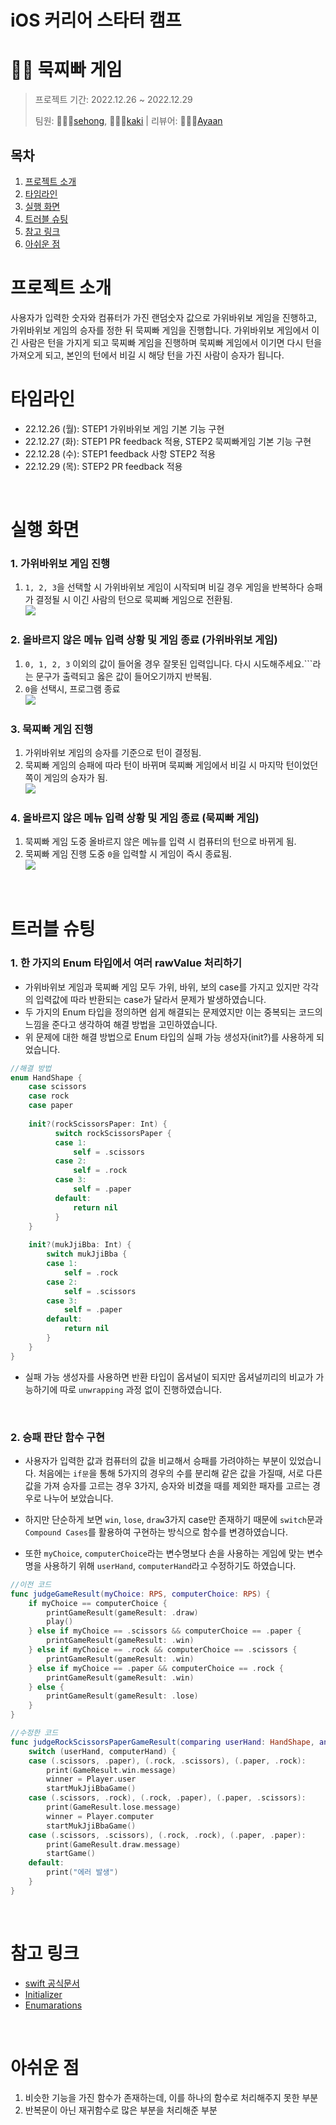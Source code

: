 # iOS 커리어 스타터 캠프
# 🤜🏻 묵찌빠 게임

> 프로젝트 기간: 2022.12.26 ~ 2022.12.29
> 
> 팀원: 👩🏻‍💻[sehong](https://github.com/sehoong0429), 👨🏻‍💻[kaki](https://github.com/kak1x) | 리뷰어: 👨🏻‍💻[Ayaan](https://github.com/oneStar92)
> 
## 목차
1. [프로젝트 소개](#프로젝트-소개)
2. [타임라인](#타임라인)
3. [실행 화면](#실행-화면)
4. [트러블 슈팅](#트러블-슈팅)
5. [참고 링크](#참고-링크)
6. [아쉬운 점](#아쉬운-점)


# 프로젝트 소개
사용자가 입력한 숫자와 컴퓨터가 가진 랜덤숫자 값으로 가위바위보 게임을 진행하고, 가위바위보 게임의 승자를 정한 뒤 묵찌빠 게임을 진행합니다.
가위바위보 게임에서 이긴 사람은 턴을 가지게 되고 묵찌빠 게임을 진행하며 묵찌빠 게임에서 이기면 다시 턴을 가져오게 되고, 본인의 턴에서 비길 시 해당 턴을 가진 사람이 승자가 됩니다.
<br/>

# 타임라인
- 22.12.26 (월): STEP1 가위바위보 게임 기본 기능 구현
- 22.12.27 (화): STEP1 PR feedback 적용, STEP2 묵찌빠게임 기본 기능 구현
- 22.12.28 (수): STEP1 feedback 사항 STEP2 적용
- 22.12.29 (목): STEP2 PR feedback 적용
<br>

# 실행 화면
### 1. 가위바위보 게임 진행

1. ```1, 2, 3```을 선택할 시 가위바위보 게임이 시작되며 비길 경우 게임을 반복하다 승패가 결정될 시 이긴 사람의 턴으로 묵찌빠 게임으로 전환됨.<br>
![](https://i.imgur.com/UyNRncA.png)

### 2. 올바르지 않은 메뉴 입력 상황 및 게임 종료 (가위바위보 게임)

  1. ```0, 1, 2, 3``` 이외의 값이 들어올 경우 잘못된 입력입니다. 다시 시도해주세요.```라는 문구가 출력되고 옳은 값이 들어오기까지 반복됨.  
  2. ```0```을 선택시, 프로그램 종료<br>
  ![](https://i.imgur.com/LQmai8W.png)


### 3. 묵찌빠 게임 진행
  1. 가위바위보 게임의 승자를 기준으로 턴이 결정됨.
  2. 묵찌빠 게임의 승패에 따라 턴이 바뀌며 묵찌빠 게임에서 비길 시 마지막 턴이었던 쪽이 게임의 승자가 됨.<br>
  ![](https://i.imgur.com/3qBYbyR.png)

  
### 4. 올바르지 않은 메뉴 입력 상황 및 게임 종료 (묵찌빠 게임)
  1. 묵찌빠 게임 도중 올바르지 않은 메뉴를 입력 시 컴퓨터의 턴으로 바뀌게 됨.
  2. 묵찌빠 게임 진행 도중 ```0```을 입력할 시 게임이 즉시 종료됨.<br>
![](https://i.imgur.com/oi5HPI5.png)
<br>

# 트러블 슈팅
### 1. 한 가지의 Enum 타입에서 여러 rawValue 처리하기
  - 가위바위보 게임과 묵찌빠 게임 모두 가위, 바위, 보의 case를 가지고 있지만 각각의 입력값에 따라 반환되는 case가 달라서 문제가 발생하였습니다.
  - 두 가지의 Enum 타입을 정의하면 쉽게 해결되는 문제였지만 이는 중복되는 코드의 느낌을 준다고 생각하여 해결 방법을 고민하였습니다.
  - 위 문제에 대한 해결 방법으로 Enum 타입의 실패 가능 생성자(init?)를 사용하게 되었습니다.

```swift
//해결 방법
enum HandShape {
    case scissors
    case rock
    case paper
    
    init?(rockScissorsPaper: Int) {
          switch rockScissorsPaper {
          case 1:
              self = .scissors
          case 2:
              self = .rock
          case 3:
              self = .paper
          default:
              return nil
          }
    }
    
    init?(mukJjiBba: Int) {
        switch mukJjiBba {
        case 1:
            self = .rock
        case 2:
            self = .scissors
        case 3:
            self = .paper
        default:
            return nil
        }
    }
}
```
- 실패 가능 생성자를 사용하면 반환 타입이 옵셔널이 되지만 옵셔널끼리의 비교가 가능하기에 따로 ```unwrapping``` 과정 없이 진행하였습니다.
<br>


### 2. 승패 판단 함수 구현 
 - 사용자가 입력한 값과 컴퓨터의 값을 비교해서 승패를 가려야하는 부분이 있었습니다. 처음에는 ```if문```을 통해 5가지의 경우의 수를 분리해 같은 값을 가질때, 서로 다른 값을 가져 승자를 고르는 경우 3가지, 승자와 비겼을 때를 제외한 패자를 고르는 경우로 나누어 보았습니다. 
 
 - 하지만 단순하게 보면 ```win```, ```lose```, ```draw```3가지 case만 존재하기 때문에 ```switch```문과 ```Compound Cases```를 활용하여 구현하는 방식으로 함수를 변경하였습니다.

- 또한 ```myChoice```, ```computerChoice```라는 변수명보다 손을 사용하는 게임에 맞는 변수명을 사용하기 위해 ```userHand```, ```computerHand```라고 수정하기도 하였습니다. 

```swift
//이전 코드
func judgeGameResult(myChoice: RPS, computerChoice: RPS) {
    if myChoice == computerChoice {
        printGameResult(gameResult: .draw)
        play()
    } else if myChoice == .scissors && computerChoice == .paper {
        printGameResult(gameResult: .win)
    } else if myChoice == .rock && computerChoice == .scissors {
        printGameResult(gameResult: .win)
    } else if myChoice == .paper && computerChoice == .rock {
        printGameResult(gameResult: .win)
    } else {
        printGameResult(gameResult: .lose)
    }
}

```
```swift
//수정한 코드 
func judgeRockScissorsPaperGameResult(comparing userHand: HandShape, and computerHand: HandShape?) {
    switch (userHand, computerHand) {
    case (.scissors, .paper), (.rock, .scissors), (.paper, .rock):
        print(GameResult.win.message)
        winner = Player.user
        startMukJjiBbaGame()
    case (.scissors, .rock), (.rock, .paper), (.paper, .scissors):
        print(GameResult.lose.message)
        winner = Player.computer
        startMukJjiBbaGame()
    case (.scissors, .scissors), (.rock, .rock), (.paper, .paper):
        print(GameResult.draw.message)
        startGame()
    default:
        print("에러 발생")
    }
}
```
<br>


# 참고 링크
* [swift 공식문서](https://www.swift.org/)
* [Initializer](https://developer.apple.com/documentation/swift/rawrepresentable/init(rawvalue:))
* [Enumarations](https://docs.swift.org/swift-book/LanguageGuide/Enumerations.html)
<br>

# 아쉬운 점
 1. 비슷한 기능을 가진 함수가 존재하는데, 이를 하나의 함수로 처리해주지 못한 부분
 2. 반복문이 아닌 재귀함수로 많은 부분을 처리해준 부분
